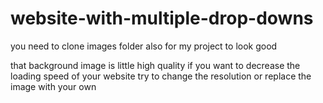 # website-with-multiple-drop-downs

you need to clone images folder also for my project to look good

that background image is little high quality
if you want to decrease the loading speed of your website try to change the resolution or replace the image with your own
